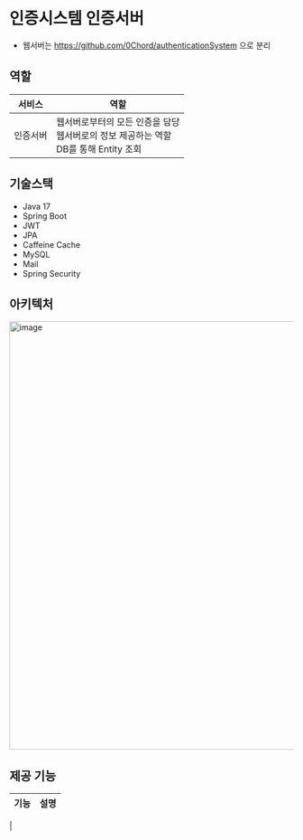 # 인증시스템 인증서버
- 웹서버는 https://github.com/0Chord/authenticationSystem 으로 분리
## 역할
|서비스|역할|
|:--:|--|
|인증서버|웹서버로부터의 모든 인증을 담당<br>웹서버로의 정보 제공하는 역할<br>DB를 통해 Entity 조회|
## 기술스택
- Java 17
- Spring Boot
- JWT
- JPA
- Caffeine Cache
- MySQL
- Mail
- Spring Security

## 아키텍처
<img width="758" alt="image" src="https://user-images.githubusercontent.com/114129008/209445519-9166d915-cca7-4d54-b1c6-4659736bffea.png">

## 제공 기능
|기능|설명|
|:--:|--|
|
